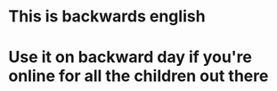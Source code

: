 # This is backwards english
# Use it on backward day if you're online for all the children out there
